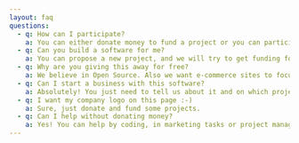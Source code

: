 ```yaml
---
layout: faq
questions:
  - q: How can I participate?
    a: You can either donate money to fund a project or you can participate by coding.
  - q: Can you build a software for me?
    a: You can propose a new project, and we will try to get funding for your idea.
  - q: Why are you giving this away for free?
    a: We believe in Open Source. Also we want e-commerce sites to focus on their products as well features and don't waste budget on things that should be convenient.
  - q: Can I start a business with this software?
    a: Absolutely! You just need to tell us about it and on which project your product is based on.
  - q: I want my company logo on this page :-)
    a: Sure, just donate and fund some projects.
  - q: Can I help without donating money?
    a: Yes! You can help by coding, in marketing tasks or project management. Just write us an email and we can discuss.
---
```


